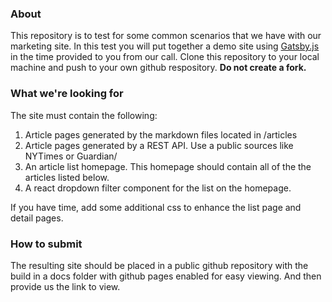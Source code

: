 ### About

This repository is to test for some common scenarios that we have with our marketing site.  In this test you will put together a demo site using [Gatsby.js](https://www.gatsbyjs.org) in the time provided to you from our call. Clone this repository to your local machine and push to your own github respository. **Do not create a fork.**

### What we're looking for

The site must contain the following:
1) Article pages generated by the markdown files located in /articles
2) Article pages generated by a REST API. Use a public sources like NYTimes or Guardian/
3) An article list homepage. This homepage should contain all of the the articles listed below.
4) A react dropdown filter component for the list on the homepage.

If you have time, add some additional css to enhance the list page and detail pages.

### How to submit

The resulting site should be placed in a public github repository with the build in a docs folder with github pages enabled for easy viewing. And then provide us the link to view.
